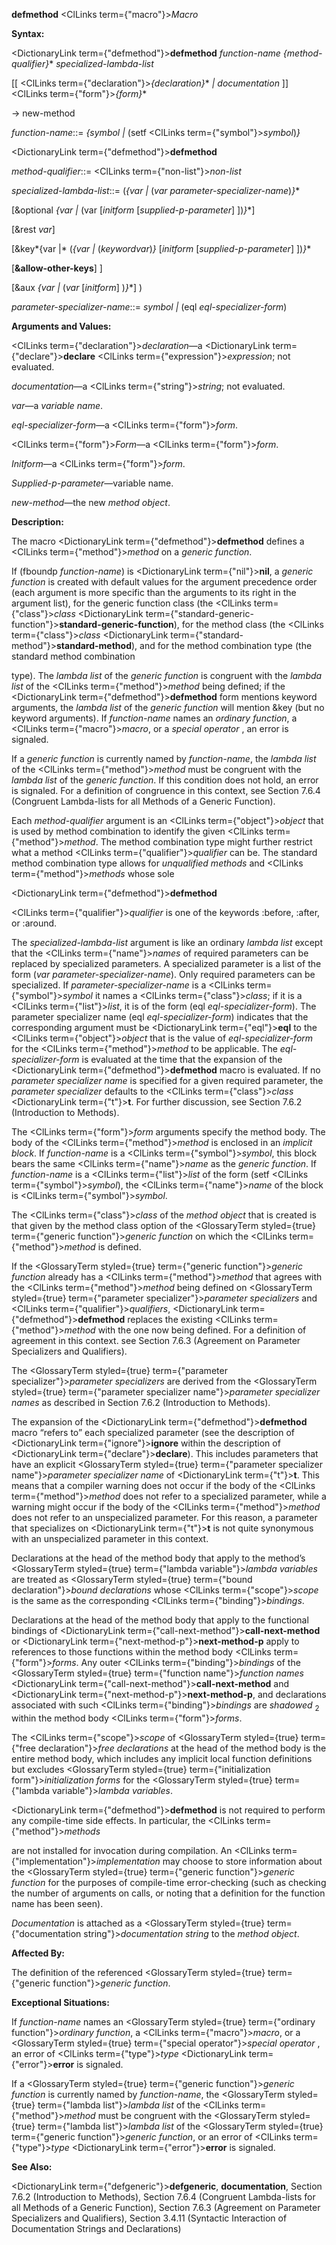 **defmethod** <ClLinks  term={"macro"}><i>Macro</i></ClLinks> 



**Syntax:** 



<DictionaryLink  term={"defmethod"}><b>defmethod</b></DictionaryLink> *function-name \{method-qualifier\}*\* *specialized-lambda-list* 



[[ <ClLinks  term={"declaration"}><i>\{declaration\}</i></ClLinks>\* *| documentation* ]] <ClLinks  term={"form"}><i>\{form\}</i></ClLinks>\* 



→ new-method 



*function-name*::= *\{symbol |* (setf <ClLinks  term={"symbol"}><i>symbol</i></ClLinks>)*\}* 







 



 



<DictionaryLink  term={"defmethod"}><b>defmethod</b></DictionaryLink> 



*method-qualifier*::= <ClLinks  term={"non-list"}><i>non-list</i></ClLinks> 



*specialized-lambda-list*::= (*\{var |* (*var parameter-specializer-name*)*\}*\* 



[&amp;optional *\{var |* (var [*initform* [*supplied-p-parameter*] ])*\}*\*] 



[&amp;rest *var*] 



[&amp;key*\{var |* (*\{var |* (*keywordvar*)*\}* [*initform* [*supplied-p-parameter*] ])*\}*\* 



[**&amp;allow-other-keys**] ] 



[&amp;aux *\{var |* (*var* [*initform*] )*\}*\*] ) 



*parameter-specializer-name*::= *symbol |* (eql *eql-specializer-form*) 



**Arguments and Values:** 



<ClLinks  term={"declaration"}><i>declaration</i></ClLinks>—a <DictionaryLink  term={"declare"}><b>declare</b></DictionaryLink> <ClLinks  term={"expression"}><i>expression</i></ClLinks>; not evaluated. 



*documentation*—a <ClLinks  term={"string"}><i>string</i></ClLinks>; not evaluated. 



*var*—a *variable name*. 



*eql-specializer-form*—a <ClLinks  term={"form"}><i>form</i></ClLinks>. 



<ClLinks  term={"form"}><i>Form</i></ClLinks>—a <ClLinks  term={"form"}><i>form</i></ClLinks>. 



*Initform*—a <ClLinks  term={"form"}><i>form</i></ClLinks>. 



*Supplied-p-parameter*—variable name. 



*new-method*—the new *method object*. 



**Description:** 



The macro <DictionaryLink  term={"defmethod"}><b>defmethod</b></DictionaryLink> defines a <ClLinks  term={"method"}><i>method</i></ClLinks> on a *generic function*. 



If (fboundp *function-name*) is <DictionaryLink  term={"nil"}><b>nil</b></DictionaryLink>, a *generic function* is created with default values for the argument precedence order (each argument is more specific than the arguments to its right in the argument list), for the generic function class (the <ClLinks  term={"class"}><i>class</i></ClLinks> <DictionaryLink  term={"standard-generic-function"}><b>standard-generic-function</b></DictionaryLink>), for the method class (the <ClLinks  term={"class"}><i>class</i></ClLinks> <DictionaryLink  term={"standard-method"}><b>standard-method</b></DictionaryLink>), and for the method combination type (the standard method combination 



type). The *lambda list* of the *generic function* is congruent with the *lambda list* of the <ClLinks  term={"method"}><i>method</i></ClLinks> being defined; if the <DictionaryLink  term={"defmethod"}><b>defmethod</b></DictionaryLink> form mentions keyword arguments, the *lambda list* of the *generic function* will mention &amp;key (but no keyword arguments). If *function-name* names an *ordinary function*, a <ClLinks  term={"macro"}><i>macro</i></ClLinks>, or a *special operator* , an error is signaled. 



If a *generic function* is currently named by *function-name*, the *lambda list* of the <ClLinks  term={"method"}><i>method</i></ClLinks> must be congruent with the *lambda list* of the *generic function*. If this condition does not hold, an error is signaled. For a definition of congruence in this context, see Section 7.6.4 (Congruent Lambda-lists for all Methods of a Generic Function). 



Each *method-qualifier* argument is an <ClLinks  term={"object"}><i>object</i></ClLinks> that is used by method combination to identify the given <ClLinks  term={"method"}><i>method</i></ClLinks>. The method combination type might further restrict what a method <ClLinks  term={"qualifier"}><i>qualifier</i></ClLinks> can be. The standard method combination type allows for *unqualified methods* and <ClLinks  term={"method"}><i>methods</i></ClLinks> whose sole 







 



 



<DictionaryLink  term={"defmethod"}><b>defmethod</b></DictionaryLink> 



<ClLinks  term={"qualifier"}><i>qualifier</i></ClLinks> is one of the keywords :before, :after, or :around. 



The *specialized-lambda-list* argument is like an ordinary *lambda list* except that the <ClLinks  term={"name"}><i>names</i></ClLinks> of required parameters can be replaced by specialized parameters. A specialized parameter is a list of the form (*var parameter-specializer-name*). Only required parameters can be specialized. If *parameter-specializer-name* is a <ClLinks  term={"symbol"}><i>symbol</i></ClLinks> it names a <ClLinks  term={"class"}><i>class</i></ClLinks>; if it is a <ClLinks  term={"list"}><i>list</i></ClLinks>, it is of the form (eql *eql-specializer-form*). The parameter specializer name (eql *eql-specializer-form*) indicates that the corresponding argument must be <DictionaryLink  term={"eql"}><b>eql</b></DictionaryLink> to the <ClLinks  term={"object"}><i>object</i></ClLinks> that is the value of *eql-specializer-form* for the <ClLinks  term={"method"}><i>method</i></ClLinks> to be applicable. The *eql-specializer-form* is evaluated at the time that the expansion of the <DictionaryLink  term={"defmethod"}><b>defmethod</b></DictionaryLink> macro is evaluated. If no *parameter specializer name* is specified for a given required parameter, the *parameter specializer* defaults to the <ClLinks  term={"class"}><i>class</i></ClLinks> <DictionaryLink  term={"t"}><b>t</b></DictionaryLink>. For further discussion, see Section 7.6.2 (Introduction to Methods). 



The <ClLinks  term={"form"}><i>form</i></ClLinks> arguments specify the method body. The body of the <ClLinks  term={"method"}><i>method</i></ClLinks> is enclosed in an *implicit block*. If *function-name* is a <ClLinks  term={"symbol"}><i>symbol</i></ClLinks>, this block bears the same <ClLinks  term={"name"}><i>name</i></ClLinks> as the *generic function*. If *function-name* is a <ClLinks  term={"list"}><i>list</i></ClLinks> of the form (setf <ClLinks  term={"symbol"}><i>symbol</i></ClLinks>), the <ClLinks  term={"name"}><i>name</i></ClLinks> of the block is <ClLinks  term={"symbol"}><i>symbol</i></ClLinks>. 



The <ClLinks  term={"class"}><i>class</i></ClLinks> of the *method object* that is created is that given by the method class option of the <GlossaryTerm styled={true} term={"generic function"}><i>generic function</i></GlossaryTerm> on which the <ClLinks  term={"method"}><i>method</i></ClLinks> is defined. 



If the <GlossaryTerm styled={true} term={"generic function"}><i>generic function</i></GlossaryTerm> already has a <ClLinks  term={"method"}><i>method</i></ClLinks> that agrees with the <ClLinks  term={"method"}><i>method</i></ClLinks> being defined on <GlossaryTerm styled={true} term={"parameter specializer"}><i>parameter specializers</i></GlossaryTerm> and <ClLinks  term={"qualifier"}><i>qualifiers</i></ClLinks>, <DictionaryLink  term={"defmethod"}><b>defmethod</b></DictionaryLink> replaces the existing <ClLinks  term={"method"}><i>method</i></ClLinks> with the one now being defined. For a definition of agreement in this context. see Section 7.6.3 (Agreement on Parameter Specializers and Qualifiers). 



The <GlossaryTerm styled={true} term={"parameter specializer"}><i>parameter specializers</i></GlossaryTerm> are derived from the <GlossaryTerm styled={true} term={"parameter specializer name"}><i>parameter specializer names</i></GlossaryTerm> as described in Section 7.6.2 (Introduction to Methods). 



The expansion of the <DictionaryLink  term={"defmethod"}><b>defmethod</b></DictionaryLink> macro “refers to” each specialized parameter (see the description of <DictionaryLink  term={"ignore"}><b>ignore</b></DictionaryLink> within the description of <DictionaryLink  term={"declare"}><b>declare</b></DictionaryLink>). This includes parameters that have an explicit <GlossaryTerm styled={true} term={"parameter specializer name"}><i>parameter specializer name</i></GlossaryTerm> of <DictionaryLink  term={"t"}><b>t</b></DictionaryLink>. This means that a compiler warning does not occur if the body of the <ClLinks  term={"method"}><i>method</i></ClLinks> does not refer to a specialized parameter, while a warning might occur if the body of the <ClLinks  term={"method"}><i>method</i></ClLinks> does not refer to an unspecialized parameter. For this reason, a parameter that specializes on <DictionaryLink  term={"t"}><b>t</b></DictionaryLink> is not quite synonymous with an unspecialized parameter in this context. 



Declarations at the head of the method body that apply to the method’s <GlossaryTerm styled={true} term={"lambda variable"}><i>lambda variables</i></GlossaryTerm> are treated as <GlossaryTerm styled={true} term={"bound declaration"}><i>bound declarations</i></GlossaryTerm> whose <ClLinks  term={"scope"}><i>scope</i></ClLinks> is the same as the corresponding <ClLinks  term={"binding"}><i>bindings</i></ClLinks>. 



Declarations at the head of the method body that apply to the functional bindings of <DictionaryLink  term={"call-next-method"}><b>call-next-method</b></DictionaryLink> or <DictionaryLink  term={"next-method-p"}><b>next-method-p</b></DictionaryLink> apply to references to those functions within the method body <ClLinks  term={"form"}><i>forms</i></ClLinks>. Any outer <ClLinks  term={"binding"}><i>bindings</i></ClLinks> of the <GlossaryTerm styled={true} term={"function name"}><i>function names</i></GlossaryTerm> <DictionaryLink  term={"call-next-method"}><b>call-next-method</b></DictionaryLink> and <DictionaryLink  term={"next-method-p"}><b>next-method-p</b></DictionaryLink>, and declarations associated with such <ClLinks  term={"binding"}><i>bindings</i></ClLinks> are *shadowed* <sub>2</sub> within the method body <ClLinks  term={"form"}><i>forms</i></ClLinks>. 



The <ClLinks  term={"scope"}><i>scope</i></ClLinks> of <GlossaryTerm styled={true} term={"free declaration"}><i>free declarations</i></GlossaryTerm> at the head of the method body is the entire method body, which includes any implicit local function definitions but excludes <GlossaryTerm styled={true} term={"initialization form"}><i>initialization forms</i></GlossaryTerm> for the <GlossaryTerm styled={true} term={"lambda variable"}><i>lambda variables</i></GlossaryTerm>. 



<DictionaryLink  term={"defmethod"}><b>defmethod</b></DictionaryLink> is not required to perform any compile-time side effects. In particular, the <ClLinks  term={"method"}><i>methods</i></ClLinks> 



 



 



are not installed for invocation during compilation. An <ClLinks  term={"implementation"}><i>implementation</i></ClLinks> may choose to store information about the <GlossaryTerm styled={true} term={"generic function"}><i>generic function</i></GlossaryTerm> for the purposes of compile-time error-checking (such as checking the number of arguments on calls, or noting that a definition for the function name has been seen). 



*Documentation* is attached as a <GlossaryTerm styled={true} term={"documentation string"}><i>documentation string</i></GlossaryTerm> to the *method object*. 



**Affected By:** 



The definition of the referenced <GlossaryTerm styled={true} term={"generic function"}><i>generic function</i></GlossaryTerm>. 



**Exceptional Situations:** 



If *function-name* names an <GlossaryTerm styled={true} term={"ordinary function"}><i>ordinary function</i></GlossaryTerm>, a <ClLinks  term={"macro"}><i>macro</i></ClLinks>, or a <GlossaryTerm styled={true} term={"special operator"}><i>special operator</i></GlossaryTerm> , an error of <ClLinks  term={"type"}><i>type</i></ClLinks> <DictionaryLink  term={"error"}><b>error</b></DictionaryLink> is signaled. 



If a <GlossaryTerm styled={true} term={"generic function"}><i>generic function</i></GlossaryTerm> is currently named by *function-name*, the <GlossaryTerm styled={true} term={"lambda list"}><i>lambda list</i></GlossaryTerm> of the <ClLinks  term={"method"}><i>method</i></ClLinks> must be congruent with the <GlossaryTerm styled={true} term={"lambda list"}><i>lambda list</i></GlossaryTerm> of the <GlossaryTerm styled={true} term={"generic function"}><i>generic function</i></GlossaryTerm>, or an error of <ClLinks  term={"type"}><i>type</i></ClLinks> <DictionaryLink  term={"error"}><b>error</b></DictionaryLink> is signaled. 



**See Also:** 



<DictionaryLink  term={"defgeneric"}><b>defgeneric</b></DictionaryLink>, **documentation**, Section 7.6.2 (Introduction to Methods), Section 7.6.4 (Congruent Lambda-lists for all Methods of a Generic Function), Section 7.6.3 (Agreement on Parameter Specializers and Qualifiers), Section 3.4.11 (Syntactic Interaction of Documentation Strings and Declarations) 



